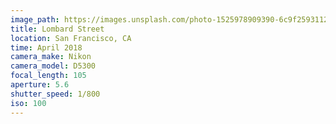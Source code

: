 ```yaml
---
image_path: https://images.unsplash.com/photo-1525978909390-6c9f25931128?ixlib=rb-0.3.5&ixid=eyJhcHBfaWQiOjEyMDd9&s=2800b00dd908bc46cd09ae7398e63103&auto=format&fit=crop&w=1534&q=80
title: Lombard Street
location: San Francisco, CA
time: April 2018
camera_make: Nikon
camera_model: D5300
focal_length: 105
aperture: 5.6
shutter_speed: 1/800
iso: 100
---
```

